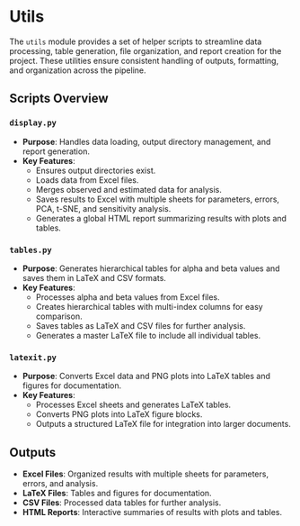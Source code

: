 # Utils

The `utils` module provides a set of helper scripts to streamline data processing, table generation, file organization, and report creation for the project. These utilities ensure consistent handling of outputs, formatting, and organization across the pipeline.

## Scripts Overview

### `display.py`
- **Purpose**: Handles data loading, output directory management, and report generation.
- **Key Features**:
  - Ensures output directories exist.
  - Loads data from Excel files.
  - Merges observed and estimated data for analysis.
  - Saves results to Excel with multiple sheets for parameters, errors, PCA, t-SNE, and sensitivity analysis.
  - Generates a global HTML report summarizing results with plots and tables.

### `tables.py`
- **Purpose**: Generates hierarchical tables for alpha and beta values and saves them in LaTeX and CSV formats.
- **Key Features**:
  - Processes alpha and beta values from Excel files.
  - Creates hierarchical tables with multi-index columns for easy comparison.
  - Saves tables as LaTeX and CSV files for further analysis.
  - Generates a master LaTeX file to include all individual tables.

### `latexit.py`
- **Purpose**: Converts Excel data and PNG plots into LaTeX tables and figures for documentation.
- **Key Features**:
  - Processes Excel sheets and generates LaTeX tables.
  - Converts PNG plots into LaTeX figure blocks.
  - Outputs a structured LaTeX file for integration into larger documents.

## Outputs
- **Excel Files**: Organized results with multiple sheets for parameters, errors, and analysis.
- **LaTeX Files**: Tables and figures for documentation.
- **CSV Files**: Processed data tables for further analysis.
- **HTML Reports**: Interactive summaries of results with plots and tables.